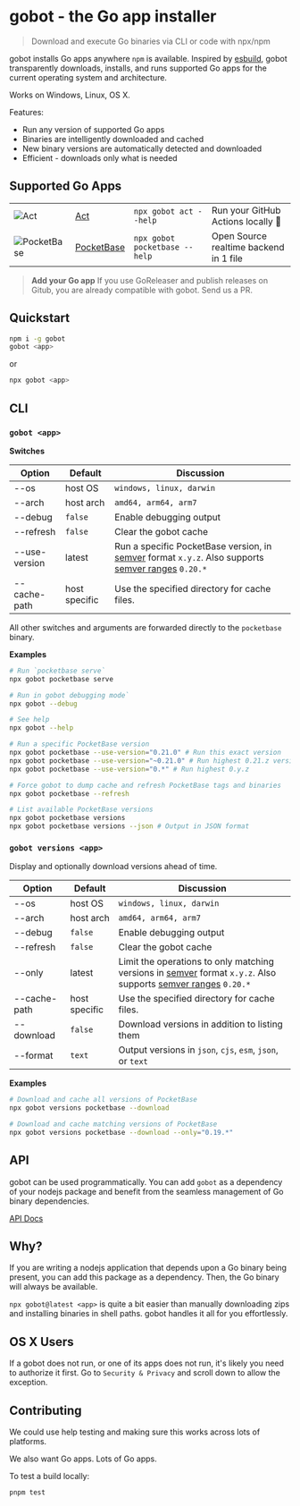 # gobot - the Go app installer

> Download and execute Go binaries via CLI or code with npx/npm

gobot installs Go apps anywhere `npm` is available. Inspired by [esbuild](https://esbuild.github.io/), gobot transparently downloads, installs, and runs supported Go apps for the current operating system and architecture.

Works on Windows, Linux, OS X.

Features:

- Run any version of supported Go apps
- Binaries are intelligently downloaded and cached
- New binary versions are automatically detected and downloaded
- Efficient - downloads only what is needed

## Supported Go Apps

|                                                                                                       |                                      |                               |                                        |
| ----------------------------------------------------------------------------------------------------- | ------------------------------------ | ----------------------------- | -------------------------------------- |
| ![Act](https://raw.githubusercontent.com/benallfree/gobot/main/assets/2024-03-03-02-22-04.png)        | [Act](https://github.com/nektos/act) | `npx gobot act --help`        | Run your GitHub Actions locally 🚀     |
| ![PocketBase](https://raw.githubusercontent.com/benallfree/gobot/main/assets/2024-03-03-01-50-09.png) | [PocketBase](https://pocketbase.io)  | `npx gobot pocketbase --help` | Open Source realtime backend in 1 file |

> **Add your Go app**
> If you use GoReleaser and publish releases on Gitub, you are already compatible with gobot. Send us a PR.

## Quickstart

```bash
npm i -g gobot
gobot <app>
```

or

```bash
npx gobot <app>
```

## CLI

### `gobot <app>`

**Switches**

| Option        | Default       | Discussion                                                                                                                                                       |
| ------------- | ------------- | ---------------------------------------------------------------------------------------------------------------------------------------------------------------- |
| --os          | host OS       | `windows, linux, darwin`                                                                                                                                         |
| --arch        | host arch     | `amd64, arm64, arm7`                                                                                                                                             |
| --debug       | `false`       | Enable debugging output                                                                                                                                          |
| --refresh     | `false`       | Clear the gobot cache                                                                                                                                            |
| --use-version | latest        | Run a specific PocketBase version, in [semver](https://semver.org/) format `x.y.z`. Also supports [semver ranges](https://www.npmjs.com/package/semver) `0.20.*` |
| --cache-path  | host specific | Use the specified directory for cache files.                                                                                                                     |

All other switches and arguments are forwarded directly to the `pocketbase` binary.

**Examples**

```bash
# Run `pocketbase serve`
npx gobot pocketbase serve

# Run in gobot debugging mode`
npx gobot --debug

# See help
npx gobot --help

# Run a specific PocketBase version
npx gobot pocketbase --use-version="0.21.0" # Run this exact version
npx gobot pocketbase --use-version="~0.21.0" # Run highest 0.21.z version
npx gobot pocketbase --use-version="0.*" # Run highest 0.y.z

# Force gobot to dump cache and refresh PocketBase tags and binaries
npx gobot pocketbase --refresh

# List available PocketBase versions
npx gobot pocketbase versions
npx gobot pocketbase versions --json # Output in JSON format
```

### `gobot versions <app>`

Display and optionally download versions ahead of time.

| Option       | Default       | Discussion                                                                                                                                                                   |
| ------------ | ------------- | ---------------------------------------------------------------------------------------------------------------------------------------------------------------------------- |
| --os         | host OS       | `windows, linux, darwin`                                                                                                                                                     |
| --arch       | host arch     | `amd64, arm64, arm7`                                                                                                                                                         |
| --debug      | `false`       | Enable debugging output                                                                                                                                                      |
| --refresh    | `false`       | Clear the gobot cache                                                                                                                                                        |
| --only       | latest        | Limit the operations to only matching versions in [semver](https://semver.org/) format `x.y.z`. Also supports [semver ranges](https://www.npmjs.com/package/semver) `0.20.*` |
| --cache-path | host specific | Use the specified directory for cache files.                                                                                                                                 |
| --download   | `false`       | Download versions in addition to listing them                                                                                                                                |
| --format     | `text`        | Output versions in `json`, `cjs`, `esm`, `json`, or `text`                                                                                                                   |

**Examples**

```bash
# Download and cache all versions of PocketBase
npx gobot versions pocketbase --download

# Download and cache matching versions of PocketBase
npx gobot versions pocketbase --download --only="0.19.*"
```

## API

gobot can be used programmatically. You can add `gobot` as a dependency of your nodejs package and benefit from the seamless management of Go binary dependencies.

[API Docs](https://github.com/pockethost/gobot/blob/main/docs/modules.md)

## Why?

If you are writing a nodejs application that depends upon a Go binary being present, you can add this package as a dependency. Then, the Go binary will always be available.

`npx gobot@latest <app>` is quite a bit easier than manually downloading zips and installing binaries in shell paths. gobot handles it all for you effortlessly.

## OS X Users

If a gobot does not run, or one of its apps does not run, it's likely you need to authorize it first. Go to `Security & Privacy` and scroll down to allow the exception.

## Contributing

We could use help testing and making sure this works across lots of platforms.

We also want Go apps. Lots of Go apps.

To test a build locally:

```bash
pnpm test
```
